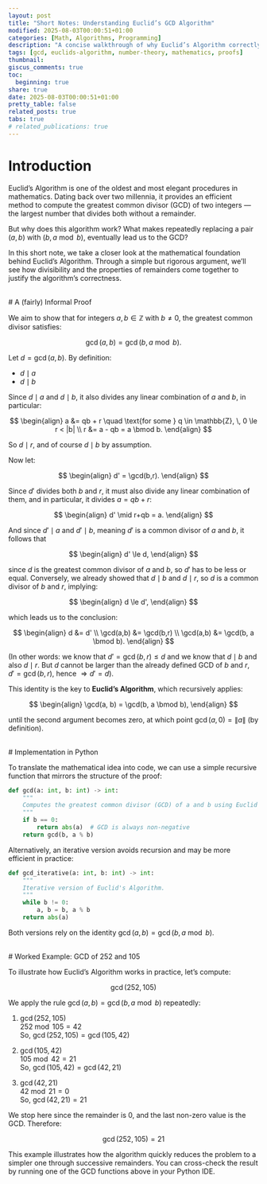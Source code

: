 ```yaml
---
layout: post
title: "Short Notes: Understanding Euclid’s GCD Algorithm"
modified: 2025-08-03T00:00:51+01:00
categories: [Math, Algorithms, Programming]
description: "A concise walkthrough of why Euclid’s Algorithm correctly computes the greatest common divisor (GCD), using basic properties of divisibility and remainders."
tags: [gcd, euclids-algorithm, number-theory, mathematics, proofs]
thumbnail:
giscus_comments: true
toc:
  beginning: true
share: true
date: 2025-08-03T00:00:51+01:00
pretty_table: false
related_posts: true
tabs: true
# related_publications: true
---
```


# Introduction
Euclid’s Algorithm is one of the oldest and most elegant procedures in mathematics. Dating back over two millennia, it provides an efficient method to compute the greatest common divisor (GCD) of two integers — the largest number that divides both without a remainder.

But why does this algorithm work? What makes repeatedly replacing a pair $(a, b)$ with $(b, a \bmod b)$, eventually lead us to the GCD?

In this short note, we take a closer look at the mathematical foundation behind Euclid’s Algorithm. Through a simple but rigorous argument, we’ll see how divisibility and the properties of remainders come together to justify the algorithm’s correctness.

<br>
# A (fairly) Informal Proof

We aim to show that for integers $a, b \in \mathbb{Z}$ with $b \ne 0$, the greatest common divisor satisfies:

$$
\gcd(a, b) = \gcd(b, a \bmod b).
$$

Let $d = \gcd(a, b)$. By definition:

- $d \mid a$
- $d \mid b$

Since $d \mid a$ and $d \mid b$, it also divides any linear combination of $a$ and $b$, in particular:

$$
\begin{align}
a &= qb + r \quad \text{for some } q \in \mathbb{Z}, \, 0 \le r < |b| \\
r &= a - qb = a \bmod b.
\end{align}
$$

So $d \mid r$, and of course $d \mid b$ by assumption.

Now let:

$$
\begin{align}
d' = \gcd(b,r).
\end{align}
$$

Since $d'$ divides both $b$ and $r$, it must also divide any linear combination of them, and in particular, it divides $a = qb + r$:

$$
\begin{align}
d' \mid r+qb = a.
\end{align}
$$

And since $d' \mid a$ and $d' \mid b$, meaning $d'$ is a common divisor of $a$ and $b$, it follows that

$$
\begin{align}
d' \le d,
\end{align}
$$


since $d$ is the greatest common divisor of $a$ and $b$, so $d'$ has to be less or equal.
Conversely, we already showed that $d \mid b$ and $d \mid r$, so $d$ is a common divisor of $b$ and $r$, implying:

$$
\begin{align}
d \le d',
\end{align}
$$

which leads us to the conclusion:

$$
\begin{align}
d &= d' \\
\gcd(a,b) &= \gcd(b,r) \\
\gcd(a,b) &= \gcd(b, a \bmod b).
\end{align}
$$

(In other words: we know that $d' = \gcd(b, r) \le d$ and we know that $d \mid b$ and also $d \mid r$. But $d$ cannot be larger than the already defined GCD of $b$ and $r$, $d' = \gcd(b, r)$, hence $\Rightarrow d'=d$).

This identity is the key to **Euclid’s Algorithm**, which recursively applies:

$$
\begin{align}
\gcd(a, b) = \gcd(b, a \bmod b),
\end{align}
$$

until the second argument becomes zero, at which point $\gcd(a, 0) = \| a \|$ (by definition).

<br>
# Implementation in Python

To translate the mathematical idea into code, we can use a simple recursive function that mirrors the structure of the proof:

```python
def gcd(a: int, b: int) -> int:
    """
    Computes the greatest common divisor (GCD) of a and b using Euclid's Algorithm.
    """
    if b == 0:
        return abs(a)  # GCD is always non-negative
    return gcd(b, a % b)
```

Alternatively, an iterative version avoids recursion and may be more efficient in practice:

```python
def gcd_iterative(a: int, b: int) -> int:
    """
    Iterative version of Euclid's Algorithm.
    """
    while b != 0:
        a, b = b, a % b
    return abs(a)
```

Both versions rely on the identity $\gcd(a, b) = \gcd(b, a \bmod b)$.

<br>
# Worked Example: GCD of 252 and 105

To illustrate how Euclid’s Algorithm works in practice, let’s compute:

$$
\gcd(252, 105)
$$

We apply the rule $\gcd(a, b) = \gcd(b, a \bmod b)$ repeatedly:

1. $\gcd(252, 105)$  
   $252 \bmod 105 = 42$  
   So, $\gcd(252, 105) = \gcd(105, 42)$

2. $\gcd(105, 42)$  
   $105 \bmod 42 = 21$  
   So, $\gcd(105, 42) = \gcd(42, 21)$

3. $\gcd(42, 21)$  
   $42 \bmod 21 = 0$  
   So, $\gcd(42, 21) = 21$

We stop here since the remainder is 0, and the last non-zero value is the GCD. Therefore:

$$
\gcd(252, 105) = 21
$$

This example illustrates how the algorithm quickly reduces the problem to a simpler one through successive remainders. You can cross-check the result by running one of the GCD functions above in your Python IDE.
